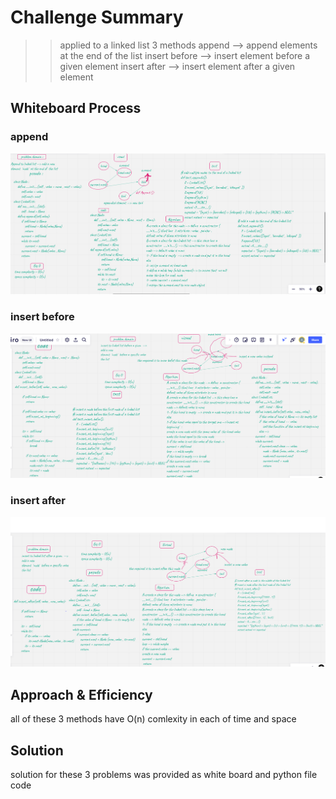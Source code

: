 
# Challenge Summary
>> applied to a linked list 3 methods 
append --> append elements at the end of the list
insert before --> insert element before a given element
insert after --> insert element after a given element

## Whiteboard Process
### append
![](./assest/append.PNG)
### insert before
![](./assest/before.PNG)
### insert after
![](./assest/after.PNG)

## Approach & Efficiency
all of these 3 methods have O(n) comlexity in each of time and space

## Solution
solution for these 3 problems was provided as white board and python file code 

